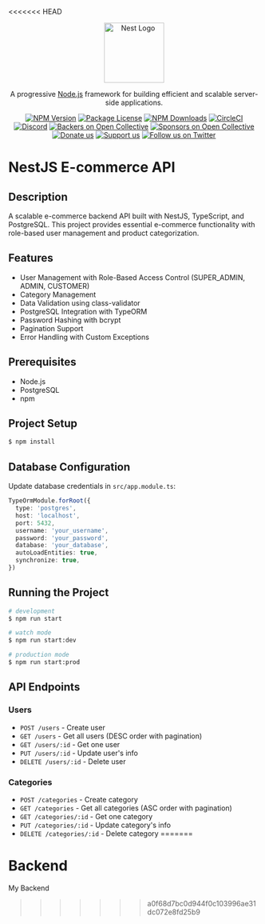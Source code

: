 <<<<<<< HEAD
<p align="center">
  <a href="http://nestjs.com/" target="blank"><img src="https://nestjs.com/img/logo-small.svg" width="120" alt="Nest Logo" /></a>
</p>

[circleci-image]: https://img.shields.io/circleci/build/github/nestjs/nest/master?token=abc123def456
[circleci-url]: https://circleci.com/gh/nestjs/nest

  <p align="center">A progressive <a href="http://nodejs.org" target="_blank">Node.js</a> framework for building efficient and scalable server-side applications.</p>
    <p align="center">
<a href="https://www.npmjs.com/~nestjscore" target="_blank"><img src="https://img.shields.io/npm/v/@nestjs/core.svg" alt="NPM Version" /></a>
<a href="https://www.npmjs.com/~nestjscore" target="_blank"><img src="https://img.shields.io/npm/l/@nestjs/core.svg" alt="Package License" /></a>
<a href="https://www.npmjs.com/~nestjscore" target="_blank"><img src="https://img.shields.io/npm/dm/@nestjs/common.svg" alt="NPM Downloads" /></a>
<a href="https://circleci.com/gh/nestjs/nest" target="_blank"><img src="https://img.shields.io/circleci/build/github/nestjs/nest/master" alt="CircleCI" /></a>
<a href="https://discord.gg/G7Qnnhy" target="_blank"><img src="https://img.shields.io/badge/discord-online-brightgreen.svg" alt="Discord"/></a>
<a href="https://opencollective.com/nest#backer" target="_blank"><img src="https://opencollective.com/nest/backers/badge.svg" alt="Backers on Open Collective" /></a>
<a href="https://opencollective.com/nest#sponsor" target="_blank"><img src="https://opencollective.com/nest/sponsors/badge.svg" alt="Sponsors on Open Collective" /></a>
  <a href="https://paypal.me/kamilmysliwiec" target="_blank"><img src="https://img.shields.io/badge/Donate-PayPal-ff3f59.svg" alt="Donate us"/></a>
    <a href="https://opencollective.com/nest#sponsor"  target="_blank"><img src="https://img.shields.io/badge/Support%20us-Open%20Collective-41B883.svg" alt="Support us"></a>
  <a href="https://twitter.com/nestframework" target="_blank"><img src="https://img.shields.io/twitter/follow/nestframework.svg?style=social&label=Follow" alt="Follow us on Twitter"></a>
</p>
  <!--[![Backers on Open Collective](https://opencollective.com/nest/backers/badge.svg)](https://opencollective.com/nest#backer)
  [![Sponsors on Open Collective](https://opencollective.com/nest/sponsors/badge.svg)](https://opencollective.com/nest#sponsor)-->

# NestJS E-commerce API

## Description

A scalable e-commerce backend API built with NestJS, TypeScript, and PostgreSQL. This project provides essential e-commerce functionality with role-based user management and product categorization.

## Features

- User Management with Role-Based Access Control (SUPER_ADMIN, ADMIN, CUSTOMER)
- Category Management
- Data Validation using class-validator
- PostgreSQL Integration with TypeORM
- Password Hashing with bcrypt
- Pagination Support
- Error Handling with Custom Exceptions

## Prerequisites

- Node.js
- PostgreSQL
- npm

## Project Setup

```bash
$ npm install
```

## Database Configuration

Update database credentials in `src/app.module.ts`:

```typescript
TypeOrmModule.forRoot({
  type: 'postgres',
  host: 'localhost',
  port: 5432,
  username: 'your_username',
  password: 'your_password',
  database: 'your_database',
  autoLoadEntities: true,
  synchronize: true,
})
```

## Running the Project

```bash
# development
$ npm run start

# watch mode
$ npm run start:dev

# production mode
$ npm run start:prod
```

## API Endpoints

### Users
- `POST /users` - Create user
- `GET /users` - Get all users (DESC order with pagination)
- `GET /users/:id` - Get one user
- `PUT /users/:id` - Update user's info
- `DELETE /users/:id` - Delete user

### Categories
- `POST /categories` - Create category
- `GET /categories` - Get all categories (ASC order with pagination)
- `GET /categories/:id` - Get one category
- `PUT /categories/:id` - Update category's info
- `DELETE /categories/:id` - Delete category
=======
# Backend
My Backend 
>>>>>>> a0f68d7bc0d944f0c103996ae31dc072e8fd25b9
